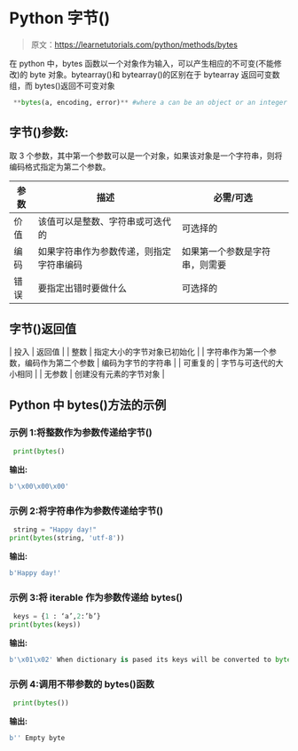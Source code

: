 # Python 字节()

> 原文：<https://learnetutorials.com/python/methods/bytes>

在 python 中，bytes 函数以一个对象作为输入，可以产生相应的不可变(不能修改)的 byte 对象。bytearray()和 bytearray()的区别在于 bytearray 返回可变数组，而 bytes()返回不可变对象

```py
 **bytes(a, encoding, error)** #where a can be an object or an integer Parameters

```

## 字节()参数:

取 3 个参数，其中第一个参数可以是一个对象，如果该对象是一个字符串，则将编码格式指定为第二个参数。

| 参数 | 描述 | 必需/可选 |
| --- | --- | --- |
| 价值 | 该值可以是整数、字符串或可迭代的 | 可选择的 |
| 编码 | 如果字符串作为参数传递，则指定字符串编码 | 如果第一个参数是字符串，则需要 |
| 错误 | 要指定出错时要做什么 | 可选择的 |

## 字节()返回值

| 投入 | 返回值 |
| 整数 | 指定大小的字节对象已初始化 |
| 字符串作为第一个参数，编码作为第二个参数 | 编码为字节的字符串 |
| 可重复的 | 字节与可迭代的大小相同 |
| 无参数 | 创建没有元素的字节对象 |

## Python 中 bytes()方法的示例

### 示例 1:将整数作为参数传递给字节()

```py
 print(bytes() 

```

**输出:**

```py
b'\x00\x00\x00' 
```

### 示例 2:将字符串作为参数传递给字节()

```py
 string = "Happy day!" 
print(bytes(string, 'utf-8')) 

```

**输出:**

```py
b'Happy day!' 
```

### 示例 3:将 iterable 作为参数传递给 bytes()

```py
 keys = {1 : ‘a’,2:’b’}
print(bytes(keys)) 

```

**输出:**

```py
b'\x01\x02' When dictionary is pased its keys will be converted to bytearray 

```

### 示例 4:调用不带参数的 bytes()函数

```py
 print(bytes()) 

```

**输出:**

```py
b'' Empty byte
```